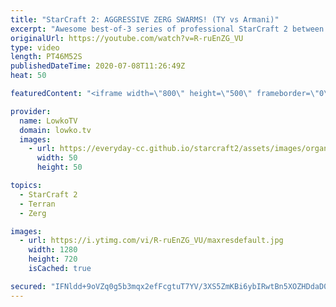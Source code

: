 ```yaml
---
title: "StarCraft 2: AGGRESSIVE ZERG SWARMS! (TY vs Armani)"
excerpt: "Awesome best-of-3 series of professional StarCraft 2 between TY and Armani. While I've casted quite a far TY games at this point, Armani is a name that many people are not as familiar with. He plays a macro focused style but plays very aggressively once he maxes out on Drones. A very cool series with"
originalUrl: https://youtube.com/watch?v=R-ruEnZG_VU
type: video
length: PT46M52S
publishedDateTime: 2020-07-08T11:26:49Z
heat: 50

featuredContent: "<iframe width=\"800\" height=\"500\" frameborder=\"0\" src=\"https://www.youtube.com/embed/R-ruEnZG_VU\" allow=\"accelerometer; autoplay; encrypted-media; gyroscope; picture-in-picture\" allowfullscreen></iframe>"

provider:
  name: LowkoTV
  domain: lowko.tv
  images:
    - url: https://everyday-cc.github.io/starcraft2/assets/images/organizations/lowko.tv-50x50.jpg
      width: 50
      height: 50

topics:
  - StarCraft 2
  - Terran
  - Zerg

images:
  - url: https://i.ytimg.com/vi/R-ruEnZG_VU/maxresdefault.jpg
    width: 1280
    height: 720
    isCached: true

secured: "IFNldd+9oVZq0g5b3mqx2efFcgtuT7YV/3XS5ZmKBi6ybIRwtBn5XOZHDdaD0SxDp23jmXCpVdtvH4jDHmkCjZh5mr3MCPtb9bHjeGIEUCaD25dvQtW9QmUUcoWhSPwpXRznKjAPy7WsGGv06fOWZlFFPg7OM/QrTUyKWLtKm69QmmhRVmlV2fr+982CIxagpjUgLquqxq91yt88uiZ1Bu5SFZVg4dM6SNTn5HkiXvxuTjwicgxsLUZf9MkoKy35uUJlu8Pa4qL1SEz6L6d61BAEtMgw6Q383sMGhjTbynntKubRls4GuzDO09EXIaAzWsNhv4TDRGvg2Ooziktrn1aCgRpAExrASJVdj68vAyDffzctobYYY+QK+em3W9wT/MY6K0H+R8GHog253cnfQ8btPXYtvfZiZqZe1je35FkRVdy8+NCnuB9o3Hd6Jdo1;RjI820CyWUIBZs7SrE89Cw=="
---
```


